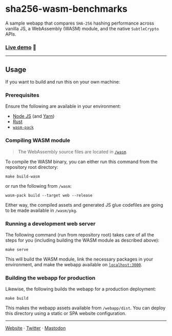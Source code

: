 # sha256-wasm-benchmarks

A sample webapp that compares `SHA-256` hashing performance across 
vanilla JS, a WebAssembly (WASM) module, and the native `SubtleCrypto` APIs.

### [Live demo][demo] 🚀

---

## Usage

If you want to build and run this on your own machine:

### Prerequisites

Ensure the following are available in your environment:

- [Node JS][nodejs] (and [Yarn][yarn])
- [Rust][rust] 
- [`wasm-pack`][wasm-pack]

### Compiling WASM module

> The WebAssembly source files are located in [`/wasm`](/wasm).

To compile the WASM binary, you can either run this command from the repository root directory:

```shell
make build-wasm
```

or run the following from `/wasm`:

```shell
wasm-pack build --target web --release
```

Either way, the compiled assets and generated JS glue codefiles are going to be made available in `/wasm/pkg`.

### Running a development web server

The following command (run from repository root) takes care of all the steps for you (including building the WASM module as described above):

```shell
make serve
```

This will build the WASM module, link the necessary packages in your environment, and make the webapp available on [`localhost:3000`](http://localhost:3000).

### Building the webapp for production

Likewise, the following builds the webapp for a production deployment:

```shell
make build
```

This makes the webapp assets available from `/webapp/dist`.
You can deploy this directory using a static or SPA website configuration.

---

[Website][website] &middot; [Twitter][twitter] &middot; [Mastodon][mastodon]

[demo]: https://wasm-sample.fueledby.cloud/
[nodejs]: https://nodejs.org
[yarn]: https://classic.yarnpkg.com/lang/en/docs/install
[rust]: https://www.rust-lang.org/tools/install
[wasm-pack]: https://rustwasm.github.io/wasm-pack/installer/

[website]: https://richardneililagan.com
[twitter]: https://twitter.com/techlifemusic
[mastodon]: https://mastodon.social/@techlifemusic

